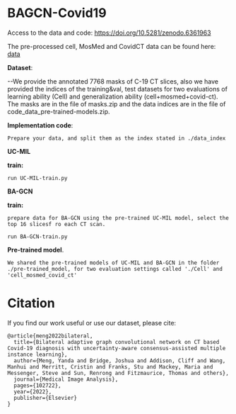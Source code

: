 # BAGCN-Covid19

Access to the data and code: https://doi.org/10.5281/zenodo.6361963

The pre-processed cell, MosMed and CovidCT data can be found here: [data](https://drive.google.com/drive/folders/1xiYo53qsmv9Db-RD_XMgzvZwyFpes3Zw?usp=sharing)


**Dataset**:  

--We provide the annotated 7768 masks of C-19 CT slices, also we have provided the indices of the training&val, test datasets for two evaluations of learning ability (Cell) and generalization ability (cell+mosmed+covid-ct). The masks are in the file of masks.zip and the data indices are in the file of code_data_pre-trained-models.zip. 

**Implementation code**:  

```
Prepare your data, and split them as the index stated in ./data_index
```

**UC-MIL**

**train:**

```
run UC-MIL-train.py
```

**BA-GCN**

**train:**
```
prepare data for BA-GCN using the pre-trained UC-MIL model, select the top 16 slicesf ro each CT scan.
```

```
run BA-GCN-train.py
```


**Pre-trained model**.

```
We shared the pre-trained models of UC-MIL and BA-GCN in the folder ./pre-trained_model, for two evaluation settings called './Cell' and 'cell_mosmed_covid_ct'
```

# Citation
If you find our work useful or use our dataset, please cite:
```
@article{meng2022bilateral,
  title={Bilateral adaptive graph convolutional network on CT based Covid-19 diagnosis with uncertainty-aware consensus-assisted multiple instance learning},
  author={Meng, Yanda and Bridge, Joshua and Addison, Cliff and Wang, Manhui and Merritt, Cristin and Franks, Stu and Mackey, Maria and Messenger, Steve and Sun, Renrong and Fitzmaurice, Thomas and others},
  journal={Medical Image Analysis},
  pages={102722},
  year={2022},
  publisher={Elsevier}
}

